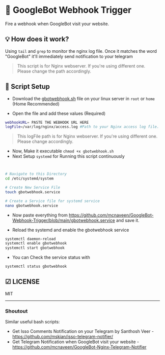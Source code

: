 # 🤖 GoogleBot Webhook Trigger

Fire a webhook when GoogleBot visit your website.

## 💡 How does it work?

Using `tail` and `grep` to monitor the nginx log file. Once it matches the word "GoogleBot" it'll immediately send notification to your telegram

> This script is for Nginx webserver. If you're using different one. Please change the path accordingly.

## 🔧 Script Setup

- Download the [gbotwebhook.sh](https://github.com/mcnaveen/GoogleBot-Webhook-Trigger/blob/main/gbotwebhook.sh) file on your linux server in `root` or `home` (Home Recommended)

- Open the file and add these values (Required)

```sh
webhookURL= PASTE THE WEBHOOK URL HERE
logFile=/var/log/nginx/access.log #Path to your Nginx access log file. (This one is default) 
```

> This logFile path is for Nginx webserver. If you're using different one. Please change accordingly.
- Now, Make it executable `chmod +x gbotwebhook.sh`
- Next Setup `systemd` for Running this script continuously

```bash


# Navigate to this Directory
cd /etc/systemd/system

# Create New Service File
touch gbotwebhook.service

# Create a Service file for systemd service
nano gbotwebhook.service

```

- Now paste everything from <https://github.com/mcnaveen/GoogleBot-Webhook-Trigger/blob/main/gbotwebhook.service> and save it.

- Reload the systemd and enable the gbotwebhook service

```bash
systemctl daemon-reload
systemctl enable gbotwebhook
systemctl start gbotwebhook
```

- You can Check the service status with

```bash
systemctl status gbotwebhook
```

## ☑ LICENSE 

MIT

----

### Shoutout

Similar useful bash scripts: 
- Get Isso Comments Notification on your Telegram by Santhosh Veer - <https://github.com/mskian/isso-telegram-notifier/>
- Get Telegram Notification when GoogleBot visit your website - <https://github.com/mcnaveen/GoogleBot-Nginx-Telegram-Notifier>